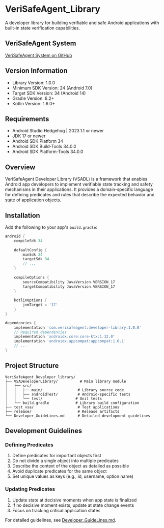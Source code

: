 # VeriSafeAgent_Library

A developer library for building verifiable and safe Android applications with built-in state verification capabilities.

## VeriSafeAgent System

[VeriSafeAgent System on GitHub](https://github.com/VeriSafeAgent/VeriSafeAgent)

## Version Information

- Library Version: 1.0.0
- Minimum SDK Version: 24 (Android 7.0)
- Target SDK Version: 34 (Android 14)
- Gradle Version: 8.2+
- Kotlin Version: 1.9.0+

## Requirements

- Android Studio Hedgehog | 2023.1.1 or newer
- JDK 17 or newer
- Android SDK Platform 34
- Android SDK Build-Tools 34.0.0
- Android SDK Platform-Tools 34.0.0

## Overview

VeriSafeAgent Developer Library (VSADL) is a framework that enables Android app developers to implement verifiable state tracking and safety mechanisms in their applications. It provides a domain-specific language for defining predicates and rules that describe the expected behavior and state of application objects.

## Installation

Add the following to your app's `build.gradle`:

```gradle
android {
    compileSdk 34
    
    defaultConfig {
        minSdk 24
        targetSdk 34
        // ...
    }
    
    compileOptions {
        sourceCompatibility JavaVersion.VERSION_17
        targetCompatibility JavaVersion.VERSION_17
    }
    
    kotlinOptions {
        jvmTarget = '17'
    }
}

dependencies {
    implementation 'com.verisafeagent:developer-library:1.0.0'
    // Required dependencies
    implementation 'androidx.core:core-ktx:1.12.0'
    implementation 'androidx.appcompat:appcompat:1.6.1'
    // ...
}
```

## Project Structure

```
VeriSafeAgent_Developer_library/
├── VSADeveloperLibrary/          # Main library module
│   ├── src/
│   │   ├── main/                # Library source code
│   │   ├── androidTest/         # Android-specific tests
│   │   └── test/               # Unit tests
│   └── build.gradle            # Library build configuration
├── test_vsa/                    # Test applications
├── release/                     # Release artifacts
└── Developer_GuideLines.md      # Detailed development guidelines
```

## Development Guidelines

### Defining Predicates

1. Define predicates for important objects first
2. Do not divide a single object into multiple predicates
3. Describe the context of the object as detailed as possible
4. Avoid duplicate predicates for the same object
5. Set unique values as keys (e.g., id, username, option name)

### Updating Predicates

1. Update state at decisive moments when app state is finalized
2. If no decisive moment exists, update at state change events
3. Focus on tracking critical application states

For detailed guidelines, see [Developer_GuideLines.md](Developer_GuideLines.md).

